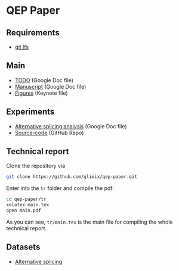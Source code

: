 # QEP Paper

## Requirements

- [git lfs](https://git-lfs.github.com)

## Main

- [TODO][TODO] (Google Doc file)
- [Manuscript][Manuscript] (Google Doc file)
- [Figures](figures.key) (Keynote file)

[TODO]: https://docs.google.com/document/d/1mDhirfAocMKSnjbefFEM5OWU6DWhoQlARX_NrqDh2Cg/edit
[Manuscript]: https://docs.google.com/document/d/1HA6aKhNrYh5xW34g0gtqVkfE5v0E02rYISAQpojsRAM/edit

## Experiments

- [Alternative splicing analysis][Alternative splicing analysis] (Google Doc file)
- [Source-code](https://github.com/glimix/horta-exp) (GitHub Repo)

[Alternative splicing analysis]: https://docs.google.com/document/d/19DvvZVtyyE1RO4Al_OsK83NrMqiU9WvE8MjBOrO65Ac/edit

## Technical report

Clone the repository via
```bash
git clone https://github.com/glimix/qep-paper.git
```

Enter into the `tr` folder and compile the pdf:
```bash
cd qep-paper/tr
xelatex main.tex
open main.pdf
```

As you can see, `tr/main.tex` is the main file for compiling the whole
technical report.

## Datasets

- [Alternative splicing][Alternative splicing]

[Alternative splicing]: https://github.com/glimix/alternative-splicing
